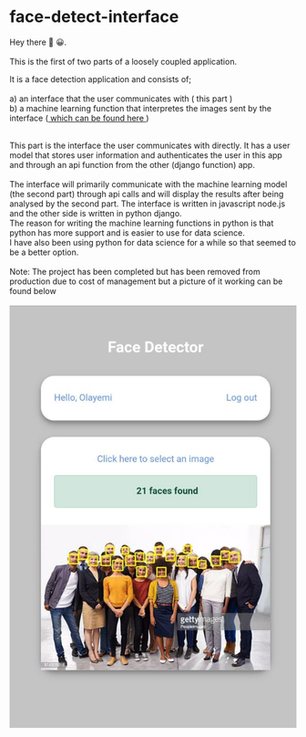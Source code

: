 # face-detect-interface
Hey there :wave: :grinning:. <br><br>
This is the first of two parts of a loosely coupled application.

It is a face detection application and consists of;<br>
      <br>a) an interface that the user communicates with ( this part )
      <br>b) a machine learning function that interpretes the images sent by the interface 
      (<a href="https://github.com/ojetokun/face-detect-function"> which can be found here </a>)
<br><br>
 
This part is the interface the user communicates with directly. It has a user model that stores user information and authenticates the user in this app and through an api function from the other (django function) app.
<br>
<br>
The interface will primarily communicate with the machine learning model (the second part) through api calls and will display the results after being analysed by the second part.
The interface is written in javascript node.js and the other side is written in python django. <br>The reason for writing the machine learning functions in python is that python has more support and is easier to use for data science. <br> I have also been using python for data science for a while so that seemed to be a better option.
<br><br>
Note: The project has been completed but has been removed from production due to cost of management  but a picture of it working can be found below
<br><br>
![Faces Detected Image](faces_detected.jpg?raw=true "Face Detect")

